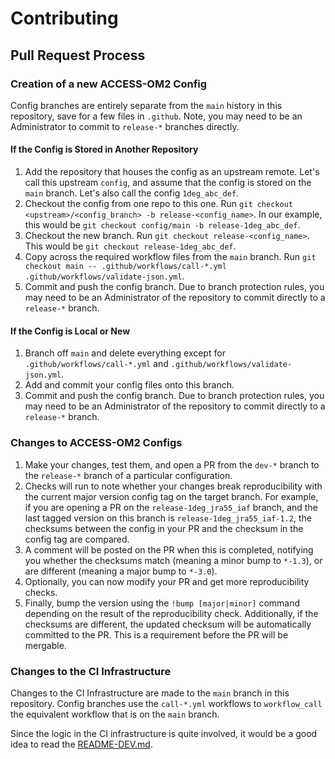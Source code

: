 # Contributing

## Pull Request Process

### Creation of a new ACCESS-OM2 Config

Config branches are entirely separate from the `main` history in this repository, save for a few files in `.github`. Note, you may need to be an Administrator to commit to `release-*` branches directly.

#### If the Config is Stored in Another Repository

1. Add the repository that houses the config as an upstream remote. Let's call this upstream `config`, and assume that the config is stored on the `main` branch. Let's also call the config `1deg_abc_def`.
2. Checkout the config from one repo to this one. Run `git checkout <upstream>/<config_branch> -b release-<config_name>`. In our example, this would be `git checkout config/main -b release-1deg_abc_def`.
3. Checkout the new branch. Run `git checkout release-<config_name>`. This would be `git checkout release-1deg_abc_def`.
4. Copy across the required workflow files from the `main` branch. Run `git checkout main -- .github/workflows/call-*.yml .github/workflows/validate-json.yml`.
5. Commit and push the config branch. Due to branch protection rules, you may need to be an Administrator of the repository to commit directly to a `release-*` branch.

#### If the Config is Local or New

1. Branch off `main` and delete everything except for `.github/workflows/call-*.yml` and `.github/workflows/validate-json.yml`.
2. Add and commit your config files onto this branch.
3. Commit and push the config branch. Due to branch protection rules, you may need to be an Administrator of the repository to commit directly to a `release-*` branch.

### Changes to ACCESS-OM2 Configs

1. Make your changes, test them, and open a PR from the `dev-*` branch to the `release-*` branch of a particular configuration.
2. Checks will run to note whether your changes break reproducibility with the current major version config tag on the target branch. For example, if you are opening a PR on the `release-1deg_jra55_iaf` branch, and the last tagged version on this branch is `release-1deg_jra55_iaf-1.2`, the checksums between the config in your PR and the checksum in the config tag are compared.
3. A comment will be posted on the PR when this is completed, notifying you whether the checksums match (meaning a minor bump to `*-1.3`), or are different (meaning a major bump to `*-3.0`).
4. Optionally, you can now modify your PR and get more reproducibility checks.
5. Finally, bump the version using the `!bump [major|minor]` command depending on the result of the reproducibility check. Additionally, if the checksums are different, the updated checksum will be automatically committed to the PR. This is a requirement before the PR will be mergable.

### Changes to the CI Infrastructure

Changes to the CI Infrastructure are made to the `main` branch in this repository. Config branches use the `call-*.yml` workflows to `workflow_call` the equivalent workflow that is on the `main` branch.

Since the logic in the CI infrastructure is quite involved, it would be a good idea to read the [README-DEV.md](./README-DEV.md).
